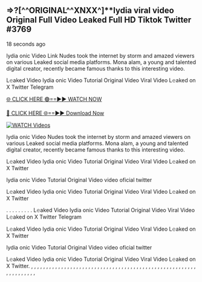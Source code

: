 ## =>?[^^ORIGINAL^^XNXX^]**lydia viral video Original Full Video Leaked Full HD Tiktok Twitter #3769

18 seconds ago

lydia onic Video Link Nudes took the internet by storm and amazed viewers on various Leaked social media platforms. Mona alam, a young and talented digital creator, recently became famous thanks to this interesting video.

L𝚎aked Video lydia onic Video Tutorial Original Video Viral Video L𝚎aked on X Twitter Telegram

[🌐 CLICK HERE 🟢==►► WATCH NOW](https://dekho-ki-hoy-07-2k25.blogspot.com/2025/01/viral-on.html)

[🔴 CLICK HERE 🌐==►► Download Now](https://dekho-ki-hoy-07-2k25.blogspot.com/2025/01/viral-on.html)

[![WATCH Videos](https://i.imgur.com/dJHk4Zq.gif)](https://dekho-ki-hoy-07-2k25.blogspot.com/2025/01/viral-on.html)

lydia onic Video Nudes took the internet by storm and amazed viewers on various Leaked social media platforms. Mona alam, a young and talented digital creator, recently became famous thanks to this interesting video.

L𝚎aked Video lydia onic Video Tutorial Original Video Viral Video L𝚎aked on X Twitter

lydia onic Video Tutorial Original Video video oficial twitter

L𝚎aked Video lydia onic Video Tutorial Original Video Viral Video L𝚎aked on X Twitter

. . . . . . . . . L𝚎aked Video lydia onic Video Tutorial Original Video Viral Video L𝚎aked on X Twitter Telegram

L𝚎aked Video lydia onic Video Tutorial Original Video Viral Video L𝚎aked on X Twitter

lydia onic Video Tutorial Original Video video oficial twitter

L𝚎aked Video lydia onic Video Tutorial Original Video Viral Video L𝚎aked on X Twitter.
,
,
,
,
,
,
,
,
,
,
,
,
,
,
,
,
,
,
,
,
,
,
,
,
,
,
,
,
,
,
,
,
,
,
,
,
,
,
,
,
,
,
,
,
,
,
,
,
,
,
,
,
,
,
,
,
,
,
,
,
,
,
,
,
,